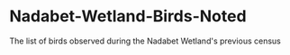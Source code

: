 # Nadabet-Wetland-Birds-Noted
The list of birds observed during the Nadabet Wetland's previous census
